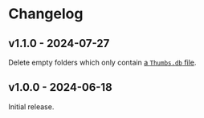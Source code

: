 # Changelog

## v1.1.0 - 2024-07-27

Delete empty folders which only contain [a `Thumbs.db` file](https://en.wikipedia.org/wiki/Windows_thumbnail_cache#Thumbs.db).

## v1.0.0 - 2024-06-18

Initial release.
